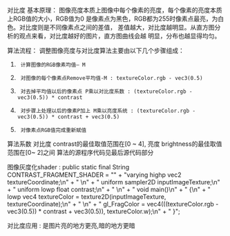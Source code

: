 对比度
基本原理：
图像亮度本质上图像中每个像素的亮度，每个像素的亮度本质上RGB值的大小，RGB值为0
是像素点为黑色，RGB都为255时像素点最亮，为白色。对比度则是不同像素点之间的差值，
差值越大，对比度越明显。从直方图分析的观点来看，对比度越好的图片，直方图曲线会越
明显，分布也越显得均匀。
 
算法流程：
调整图像亮度与对比度算法主要由以下几个步骤组成：
1.      计算图像的RGB像素均值– M
2.      对图像的每个像素点Remove平均值-M : textureColor.rgb - vec3(0.5)
3.      对去掉平均值以后的像素点 P乘以对比度系数 : (textureColor.rgb - vec3(0.5)) * contrast
4.      对步骤上处理以后的像素P加上 M乘以亮度系统 : (textureColor.rgb - vec3(0.5)) * contrast + vec3(0.5)
5.      对像素点RGB值完成重新赋值
 
算法系数
对比度 contrast的最佳取值范围在[0 ~ 4],
亮度 brightness的最佳取值范围在[0~ 2]之间
算法的源程序代码见最后源代码部分

图像灰度化shader : 
public static final String CONTRAST_FRAGMENT_SHADER = "" +
            "varying highp vec2 textureCoordinate;\n" + 
            " \n" + 
            " uniform sampler2D inputImageTexture;\n" + 
            " uniform lowp float contrast;\n" + 
            " \n" + 
            " void main()\n" + 
            " {\n" + 
            "     lowp vec4 textureColor = texture2D(inputImageTexture, textureCoordinate);\n" + 
            "     \n" + 
            "     gl_FragColor = vec4(((textureColor.rgb - vec3(0.5)) * contrast + vec3(0.5)), textureColor.w);\n" + 
            " }";
            
            
  对比度应用 : 是图片亮的地方更亮,暗的地方更暗
  